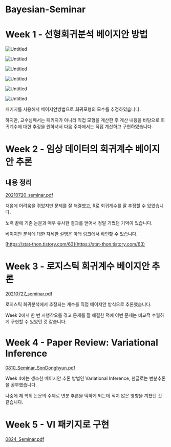 # Bayesian-Seminar

# Week 1 - 선형회귀분석 베이지안 방법

![Untitled](https://s3-us-west-2.amazonaws.com/secure.notion-static.com/79ee8f8e-3abe-40f2-9ce3-63e06149bc58/Untitled.png)

![Untitled](https://s3-us-west-2.amazonaws.com/secure.notion-static.com/a337dd14-49f4-47e0-96f1-f29eacd25ae5/Untitled.png)

![Untitled](https://s3-us-west-2.amazonaws.com/secure.notion-static.com/1aefda1b-86d4-4b12-98c2-3224fdab873e/Untitled.png)

![Untitled](https://s3-us-west-2.amazonaws.com/secure.notion-static.com/85ae4b16-f207-437c-ac1e-5c2e52eba9ec/Untitled.png)

![Untitled](https://s3-us-west-2.amazonaws.com/secure.notion-static.com/acc7bc2e-4673-4cf8-b8fe-d5956b2c8bb5/Untitled.png)

![Untitled](https://s3-us-west-2.amazonaws.com/secure.notion-static.com/7a88237f-7f20-4d8e-93a7-530e9854de06/Untitled.png)

패키지를 사용해서 베이지안방법으로 회귀모형의 모수를 추정하였습니다.

하지만, 교수님께서는 패키지가 아니라 직접 모형을 계산한 후 계산 내용을 바탕으로 회귀계수에 대한 추정을 원하셔서 다음 주차에서는 직접 계산하고 구현하였습니다.

# Week 2 - 임상 데이터의 회귀계수 베이지안 추론

## 내용 정리

[20210720_seminar.pdf](https://s3-us-west-2.amazonaws.com/secure.notion-static.com/cf665603-d576-48c7-8c19-ca51bd5af321/20210720_seminar.pdf)

처음에 어려움을 겪었지만 문제를 잘 해결했고, R로 회귀계수를 잘 추정할 수 있었습니다.

노력 끝에 기존 논문과 매우 유사한 결과를 얻어서 정말 기뻤던 기억이 있습니다.

베이지안 분석에 대한 자세한 설명은 아래 링크에서 확인할 수 있습니다.

[https://stat-thon.tistory.com/63](https://stat-thon.tistory.com/63)

# Week 3 - 로지스틱 회귀계수 베이지안 추론

[20210727_seminar.pdf](https://s3-us-west-2.amazonaws.com/secure.notion-static.com/c2a907d7-0b42-4ed3-a47b-4ff3b717d4a7/20210727_seminar.pdf)

로지스틱 회귀분석에서 추정되는 계수를 직접 베이지안 방식으로 추론했습니다.

Week 2에서 한 번 시행착오를 겪고 문제를 잘 해결한 덕에 이번 문제는 비교적 수월하게 구현할 수 있었던 것 같습니다.

# Week 4 - Paper Review: Variational Inference

[0810_Seminar_SonDonghyun.pdf](https://s3-us-west-2.amazonaws.com/secure.notion-static.com/bb82cb88-afd5-4dd8-9e83-177f9135888e/0810_Seminar_SonDonghyun.pdf)

Week 4에는 생소한 베이지안 추론 방법인 Variational Inference, 한글로는 변분추론을 공부했습니다.

나중에 제 학위 논문의 주제로 변분 추론을 택하게 되는데 적지 않은 영향을 끼쳤던 것 같습니다.

# Week 5 - VI 패키지로 구현

[0824_Seminar.pdf](https://s3-us-west-2.amazonaws.com/secure.notion-static.com/a0008a7a-9c3a-4004-8a2f-7c8048a8fa2a/0824_Seminar.pdf)